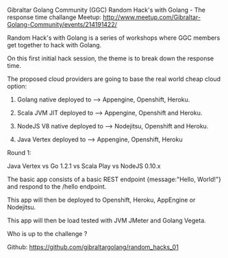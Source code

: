 Gibraltar Golang Community (GGC) Random Hack's with Golang - The response time challange Meetup: 
http://www.meetup.com/Gibraltar-Golang-Community/events/214191422/

Random Hack's with Golang is a series of workshops where GGC members get together to hack with Golang.

On this first initial hack session, the theme is to break down the response time.

The proposed cloud providers are going to base the real world cheap cloud option:


1) Golang native deployed to --> Appengine, Openshift, Heroku. 

2) Scala JVM JIT deployed to --> Appengine, Openshift and Heroku.

3) NodeJS V8 native deployed to --> Nodejitsu, Openshift and Heroku.

4) Java Vertex deployed to --> Appengine, Openshift, Heroku


Round 1:

Java Vertex vs Go 1.2.1 vs Scala Play vs NodeJS 0.10.x





The basic app consists of a basic REST endpoint {message:"Hello, World!"} and respond to the /hello endpoint.

This app will then be deployed to Openshift, Heroku, AppEngine or Nodejitsu.

This app will then be load tested with JVM JMeter and Golang Vegeta.

Who is up to the challenge ?  


Github: https://github.com/gibraltargolang/random_hacks_01 